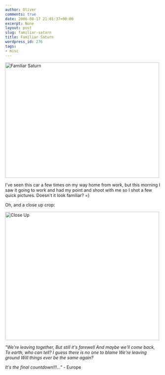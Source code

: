 ```yaml
---
author: Oliver
comments: true
date: 2006-08-17 21:01:37+00:00
excerpt: None
layout: post
slug: familiar-saturn
title: Familiar Saturn
wordpress_id: 276
tags:
- misc
---
```


<a href="http://www.flickr.com/photos/owiber/217850645/" title="Photo Sharing"><img src="http://static.flickr.com/39/217850645_582d938dbd.jpg" width="500" height="375" alt="Familiar Saturn" /></a>

I've seen this car a few times on my way home from work, but this morning I saw it going to work and had my point and shoot with me so I shot a few quick pictures.  Doesn't it look familiar? =)

Oh, and a close up crop:

<a href="http://www.flickr.com/photos/owiber/217884855/" title="Photo Sharing"><img src="http://static.flickr.com/86/217884855_d3a58ad86e.jpg" width="500" height="417" alt="Close Up" /></a>

<i>"We're leaving together,
But still it's farewell
And maybe we'll come back,
To earth, who can tell?
I guess there is no one to blame
We're leaving ground
Will things ever be the same again?

It's the final countdown!!!..."</i> - Europe